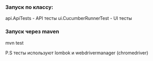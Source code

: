 ### Запуск по классу:

api.ApiTests - API тесты
ui.CucumberRunnerTest - UI тесты

### Запуск через maven 
mvn test

P.S тесты используют lombok и webdrivermanager (chromedriver)